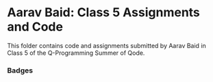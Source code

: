 # Aarav Baid: Class 5 Assignments and Code
This folder contains code and assignments submitted by Aarav Baid in Class 5 of the Q-Programming Summer of Qode.
### Badges